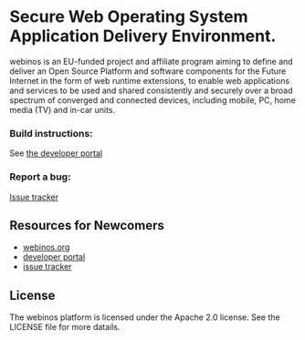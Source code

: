 Secure Web Operating System Application Delivery Environment.
===

webinos is an EU-funded project and affiliate program aiming to define and deliver an
Open Source Platform and software components for the Future Internet in the form of
web runtime extensions, to enable web applications and services to be used and shared
consistently and securely over a broad spectrum of converged and connected devices,
including mobile, PC, home media (TV) and in-car units.

### Build instructions:

See [the developer portal](https://developer.webinos.org)

### Report a bug:

[Issue tracker](http://jira.webinos.org)

Resources for Newcomers
---
  - [webinos.org](https://www.webinos.org)
  - [developer portal](https://developer.webinos.org/)
  - [issue tracker](http://jira.webinos.org/)
  
## License

The webinos platform is licensed under the Apache 2.0 license. See the LICENSE file for more datails.